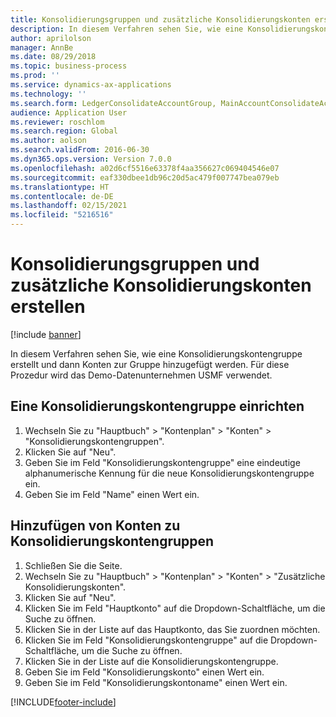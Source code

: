 ```yaml
---
title: Konsolidierungsgruppen und zusätzliche Konsolidierungskonten erstellen
description: In diesem Verfahren sehen Sie, wie eine Konsolidierungskontengruppe erstellt und dann Konten zur Gruppe hinzugefügt werden.
author: aprilolson
manager: AnnBe
ms.date: 08/29/2018
ms.topic: business-process
ms.prod: ''
ms.service: dynamics-ax-applications
ms.technology: ''
ms.search.form: LedgerConsolidateAccountGroup, MainAccountConsolidateAccount
audience: Application User
ms.reviewer: roschlom
ms.search.region: Global
ms.author: aolson
ms.search.validFrom: 2016-06-30
ms.dyn365.ops.version: Version 7.0.0
ms.openlocfilehash: a02d6cf5516e63378f4aa356627c069404546e07
ms.sourcegitcommit: eaf330dbee1db96c20d5ac479f007747bea079eb
ms.translationtype: HT
ms.contentlocale: de-DE
ms.lasthandoff: 02/15/2021
ms.locfileid: "5216516"
---
```

# <a name="create-consolidation-groups-and-additional-consolidation-accounts"></a>Konsolidierungsgruppen und zusätzliche Konsolidierungskonten erstellen

[!include [banner](../../includes/banner.md)]

In diesem Verfahren sehen Sie, wie eine Konsolidierungskontengruppe erstellt und dann Konten zur Gruppe hinzugefügt werden. Für diese Prozedur wird das Demo-Datenunternehmen USMF verwendet.


## <a name="create-a-consolidation-account-group"></a>Eine Konsolidierungskontengruppe einrichten
1. Wechseln Sie zu "Hauptbuch" > "Kontenplan" > "Konten" > "Konsolidierungskontengruppen".
2. Klicken Sie auf "Neu".
3. Geben Sie im Feld "Konsolidierungskontengruppe" eine eindeutige alphanumerische Kennung für die neue Konsolidierungskontengruppe ein.
4. Geben Sie im Feld "Name" einen Wert ein.

## <a name="add-accounts-to-consolidation-account-group"></a>Hinzufügen von Konten zu Konsolidierungskontengruppen
1. Schließen Sie die Seite.
2. Wechseln Sie zu "Hauptbuch" > "Kontenplan" > "Konten" > "Zusätzliche Konsolidierungskonten".
3. Klicken Sie auf "Neu".
4. Klicken Sie im Feld "Hauptkonto" auf die Dropdown-Schaltfläche, um die Suche zu öffnen.
5. Klicken Sie in der Liste auf das Hauptkonto, das Sie zuordnen möchten.
6. Klicken Sie im Feld "Konsolidierungskontengruppe" auf die Dropdown-Schaltfläche, um die Suche zu öffnen.
7. Klicken Sie in der Liste auf die Konsolidierungskontengruppe.
8. Geben Sie im Feld "Konsolidierungskonto" einen Wert ein.
9. Geben Sie im Feld "Konsolidierungskontoname" einen Wert ein.



[!INCLUDE[footer-include](../../../includes/footer-banner.md)]